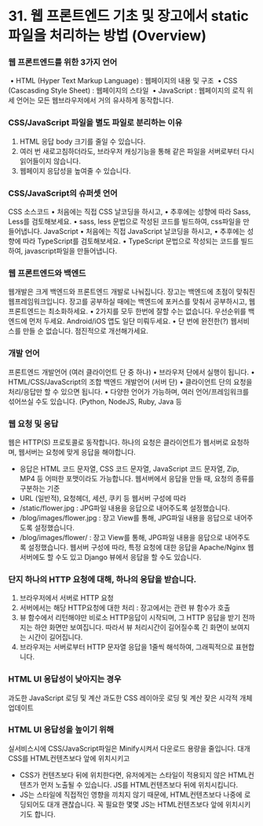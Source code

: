 # 31. 웹 프론트엔드 기초 및 장고에서 static 파일을 처리하는 방법 (Overview)

### 웹 프론트엔드를 위한 3가지 언어

​	• HTML (Hyper Text Markup Language) : 웹페이지의 내용 및 구조
​	• CSS (Cascasding Style Sheet) : 웹페이지의 스타일
​	• JavaScript : 웹페이지의 로직
위 세 언어는 모든 웹브라우저에서 거의 유사하게 동작합니다.



### CSS/JavaScript 파일을 별도 파일로 분리하는 이유
1. HTML 응답 body 크기를 줄일 수 있습니다.
2. 여러 번 새로고침하더라도, 브라우저 캐싱기능을 통해 같은 파일을 서버로부터
  다시 읽어들이지 않습니다.
3. 웹페이지 응답성을 높여줄 수 있습니다.



### CSS/JavaScript의 슈퍼셋 언어

CSS 소스코드
	• 처음에는 직접 CSS 날코딩을 하시고,
	• 추후에는 성향에 따라 Sass, Less를 검토해보세요.
	• sass, less 문법으로 작성된 코드를 빌드하여, css파일을 만들어냅니다.
JavaScript
	• 처음에는 직접 JavaScript 날코딩을 하시고,
	• 추후에는 성향에 따라 TypeScript를 검토해보세요.
	• TypeScript 문법으로 작성되는 코드를 빌드하여, javascript파일을 만들어냅니다.



### 웹 프론트엔드와 백엔드

웹개발은 크게 백엔드와 프론트엔드 개발로 나눠집니다. 장고는 백엔드에 초점이
맞춰진 웹프레임워크입니다.
장고를 공부하실 때에는 백엔드에 포커스를 맞춰서 공부하시고, 웹프론트엔드는
최소화하세요.
	• 2가지를 모두 한번에 잘할 수는 없습니다. 우선순위를 백엔드에 먼저 두세요. Android/iOS
		앱도 일단 미뤄두세요.
	• 단 번에 완전한(?) 웹서비스를 만들 순 없습니다. 점진적으로 개선해가세요.



### 개발 언어

프론트엔드 개발언어 (여러 클라이언트 단 중 하나)
	• 브라우저 단에서 실행이 됩니다.
	• HTML/CSS/JavaScript의 조합
백엔드 개발언어 (서버 단)
	• 클라이언트 단의 요청을 처리/응답만 할 수 있으면 됩니다.
	• 다양한 언어가 가능하며, 여러 언어/프레임워크를 섞어쓰실 수도 있습니다. (Python,
		NodeJS, Ruby, Java 등



### 웹 요청 및 응답

웹은 HTTP(S) 프로토콜로 동작합니다.
하나의 요청은 클라이언트가 웹서버로 요청하며, 웹서버는 요청에 맞게 응답을 해야합니다.

- 응답은 HTML 코드 문자열, CSS 코드 문자열, JavaScript 코드 문자열, Zip, MP4 등 어떠한 포맷이라도 가능합니다.
웹서버에서 응답을 만들 때, 요청의 종류를 구분하는 기준
- URL (일반적), 요청헤더, 세션, 쿠키 등
웹서버 구성에 따라
- /static/flower.jpg : JPG파일 내용을 응답으로 내어주도록 설정했습니다.
- /blog/images/flower.jpg : 장고 View를 통해, JPG파일 내용을 응답으로 내어주도록 설정했습니다.
- /blog/images/flower/ : 장고 View를 통해, JPG파일 내용을 응답으로 내어주도록 설정했습니다.
웹서버 구성에 따라, 특정 요청에 대한 응답을 Apache/Nginx 웹서버에도 할 수도 있고 Django
뷰에서 응답을 할 수도 있습니다.



### 단지 하나의 HTTP 요청에 대해, 하나의 응답을 받습니다.

1. 브라우저에서 서버로 HTTP 요청
2. 서버에서는 해당 HTTP요청에 대한 처리 : 장고에서는 관련 뷰 함수가 호출
3. 뷰 함수에서 리턴해야만 비로소 HTTP응답이 시작되며, 그 HTTP 응답을 받기
전까지는 하얀 화면만 보여집니다. 따라서 뷰 처리시간이 길어질수록 긴 화면이
보여지는 시간이 길어집니다.
4. 브라우저는 서버로부터 HTTP 문자열 응답을 1줄씩 해석하여, 그래픽적으로
표현합니다.



### HTML UI 응답성이 낮아지는 경우
과도한 JavaScript 로딩 및 계산
과도한 CSS 레이아웃 로딩 및 계산
잦은 시각적 개체 업데이트



### HTML UI 응답성을 높이기 위해

실서비스시에 CSS/JavaScript파일은 Minify시켜서 다운로드 용량을 줄입니다.
대개 CSS를 HTML컨텐츠보다 앞에 위치시키고

- CSS가 컨텐츠보다 뒤에 위치한다면, 유저에게는 스타일이 적용되지 않은 HTML컨텐츠가 먼저 노출될 수
있습니다.
JS를 HTML컨텐츠보다 뒤에 위치시킵니다.
- JS는 스타일에 직접적인 영향을 끼치지 않기 때문에, HTML컨텐츠보다 나중에 로딩되어도 대개 괜찮습니다. 꼭
필요한 몇몇 JS는 HTML컨텐츠보다 앞에 위치시키기도 합니다.